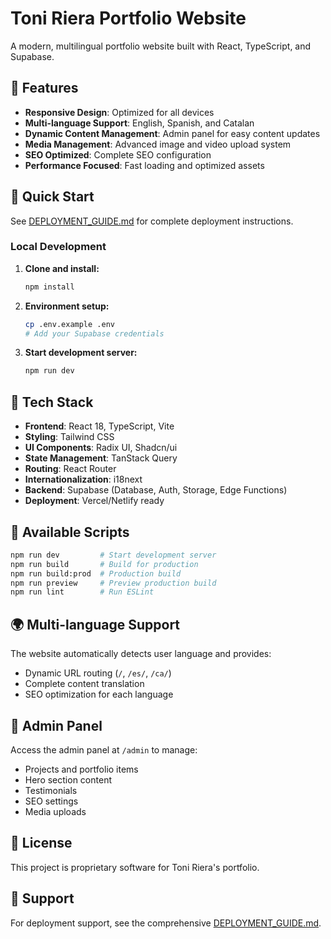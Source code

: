 # Toni Riera Portfolio Website

A modern, multilingual portfolio website built with React, TypeScript, and Supabase.

## 🌟 Features

- **Responsive Design**: Optimized for all devices
- **Multi-language Support**: English, Spanish, and Catalan
- **Dynamic Content Management**: Admin panel for easy content updates
- **Media Management**: Advanced image and video upload system
- **SEO Optimized**: Complete SEO configuration
- **Performance Focused**: Fast loading and optimized assets

## 🚀 Quick Start

See [DEPLOYMENT_GUIDE.md](./DEPLOYMENT_GUIDE.md) for complete deployment instructions.

### Local Development

1. **Clone and install:**
   ```bash
   npm install
   ```

2. **Environment setup:**
   ```bash
   cp .env.example .env
   # Add your Supabase credentials
   ```

3. **Start development server:**
   ```bash
   npm run dev
   ```

## 📁 Tech Stack

- **Frontend**: React 18, TypeScript, Vite
- **Styling**: Tailwind CSS
- **UI Components**: Radix UI, Shadcn/ui
- **State Management**: TanStack Query
- **Routing**: React Router
- **Internationalization**: i18next
- **Backend**: Supabase (Database, Auth, Storage, Edge Functions)
- **Deployment**: Vercel/Netlify ready

## 🔧 Available Scripts

```bash
npm run dev         # Start development server
npm run build       # Build for production
npm run build:prod  # Production build
npm run preview     # Preview production build
npm run lint        # Run ESLint
```

## 🌍 Multi-language Support

The website automatically detects user language and provides:
- Dynamic URL routing (`/`, `/es/`, `/ca/`)
- Complete content translation
- SEO optimization for each language

## 🔐 Admin Panel

Access the admin panel at `/admin` to manage:
- Projects and portfolio items
- Hero section content
- Testimonials
- SEO settings
- Media uploads

## 📄 License

This project is proprietary software for Toni Riera's portfolio.

## 👥 Support

For deployment support, see the comprehensive [DEPLOYMENT_GUIDE.md](./DEPLOYMENT_GUIDE.md).